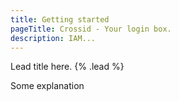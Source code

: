 ```yaml
---
title: Getting started
pageTitle: Crossid - Your login box.
description: IAM...
---
```


Lead title here. {% .lead %}

Some explanation
